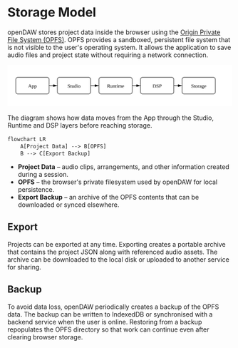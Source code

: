 # Storage Model

openDAW stores project data inside the browser using the [Origin Private File
System (OPFS)](https://developer.mozilla.org/en-US/docs/Web/API/Origin_Private_File_System).
OPFS provides a sandboxed, persistent file system that is not visible to the
user's operating system. It allows the application to save audio files and
project state without requiring a network connection.

![Global data flow](../../../../assets/architecture/global-dataflow.svg)

The diagram shows how data moves from the App through the Studio, Runtime and DSP layers before reaching storage.

```mermaid
flowchart LR
    A[Project Data] --> B[OPFS]
    B --> C[Export Backup]
```

- **Project Data** – audio clips, arrangements, and other information created during a session.
- **OPFS** – the browser's private filesystem used by openDAW for local persistence.
- **Export Backup** – an archive of the OPFS contents that can be downloaded or synced elsewhere.

## Export

Projects can be exported at any time. Exporting creates a portable archive that
contains the project JSON along with referenced audio assets. The archive can be
downloaded to the local disk or uploaded to another service for sharing.

## Backup

To avoid data loss, openDAW periodically creates a backup of the OPFS data. The
backup can be written to IndexedDB or synchronised with a backend service when
the user is online. Restoring from a backup repopulates the OPFS directory so
that work can continue even after clearing browser storage.
